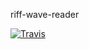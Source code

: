 riff-wave-reader

[![Travis](https://img.shields.io/travis/lewismoten/riff-wave-reader.svg?style=flat-square)](https://travis-ci.org/lewismoten/riff-wave-reader)
